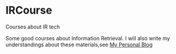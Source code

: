 # IRCourse
Courses about IR tech

Some good courses about Information Retrieval. I will also write my understandings about these materials,see [My Personal Blog](http://byelaney.github.io)
